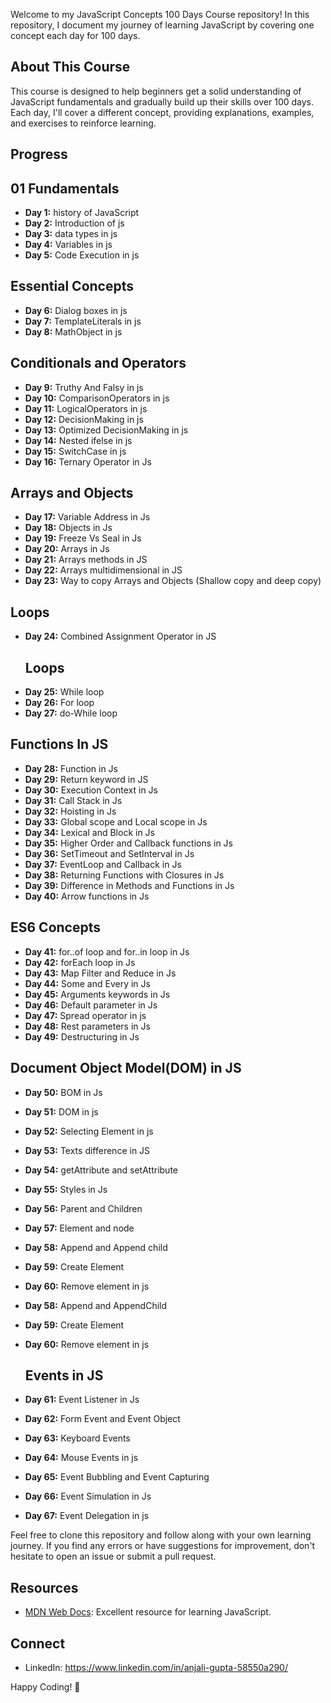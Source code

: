 
Welcome to my JavaScript Concepts 100 Days Course repository! In this repository, I document my journey of learning JavaScript by covering one concept each day for 100 days.

## About This Course
This course is designed to help beginners get a solid understanding of JavaScript fundamentals and gradually build up their skills over 100 days. Each day, I'll cover a different concept, providing explanations, examples, and exercises to reinforce learning.

## Progress
## 01 Fundamentals
- **Day 1:** history of JavaScript
- **Day 2:** Introduction of js
- **Day 3:** data types in js
- **Day 4:** Variables in js
- **Day 5:** Code Execution in js

## Essential Concepts
- **Day 6:** Dialog boxes in js
- **Day 7:** TemplateLiterals in js
- **Day 8:** MathObject in js  

## Conditionals and Operators
- **Day 9:** Truthy And Falsy in js  
- **Day 10:** ComparisonOperators in js   
- **Day 11:** LogicalOperators in js   
- **Day 12:** DecisionMaking in js   
- **Day 13:** Optimized DecisionMaking in js  
- **Day 14:** Nested ifelse in js  
- **Day 15:** SwitchCase in js
- **Day 16:** Ternary Operator in Js

## Arrays and Objects
- **Day 17:** Variable Address in Js
- **Day 18:** Objects in Js
- **Day 19:** Freeze Vs Seal in Js
- **Day 20:** Arrays in Js
- **Day 21:** Arrays methods in JS
- **Day 22:** Arrays multidimensional in JS
- **Day 23:** Way to copy Arrays and Objects (Shallow copy and deep copy) 

## Loops
- **Day 24:** Combined Assignment Operator in JS
  ## Loops 
- **Day 25:** While loop 
- **Day 26:** For loop
- **Day 27:** do-While loop




## Functions In JS
- **Day 28:** Function in Js
- **Day 29:** Return keyword in JS
- **Day 30:** Execution Context in Js
- **Day 31:** Call Stack in Js
- **Day 32:** Hoisting in Js
- **Day 33:** Global scope and Local scope in Js
- **Day 34:** Lexical and Block in Js
- **Day 35:** Higher Order and Callback functions in Js
- **Day 36:** SetTimeout and SetInterval in Js
- **Day 37:** EventLoop and Callback in Js
- **Day 38:** Returning Functions with Closures in Js
- **Day 39:** Difference in Methods and Functions in Js
- **Day 40:** Arrow functions in Js


## ES6 Concepts
- **Day 41:** for..of loop and for..in loop in Js
- **Day 42:** forEach loop in Js
- **Day 43:** Map Filter and Reduce in Js
- **Day 44:** Some and Every in Js
- **Day 45:** Arguments keywords in Js
- **Day 46:** Default parameter  in Js
- **Day 47:** Spread operator in js
- **Day 48:** Rest parameters in Js
- **Day 49:** Destructuring in Js



## Document Object Model(DOM) in JS
- **Day 50:** BOM in Js
- **Day 51:** DOM in js
- **Day 52:** Selecting Element in js
- **Day 53:** Texts difference in JS
- **Day 54:** getAttribute and setAttribute
- **Day 55:** Styles in Js
- **Day 56:** Parent and Children 
- **Day 57:** Element and node
- **Day 58:** Append and Append child
- **Day 59:** Create Element
- **Day 60:** Remove element in js 
- **Day 58:** Append and AppendChild
- **Day 59:** Create Element
- **Day 60:** Remove element in js 

  ## Events in JS
- **Day 61:** Event Listener in Js
- **Day 62:** Form Event and Event Object
- **Day 63:** Keyboard Events
- **Day 64:** Mouse Events in js
- **Day 65:** Event Bubbling and Event Capturing
- **Day 66:** Event Simulation in Js
- **Day 67:** Event Delegation in js
  



Feel free to clone this repository and follow along with your own learning journey. If you find any errors or have suggestions for improvement, don't hesitate to open an issue or submit a pull request.

## Resources
- [MDN Web Docs](https://developer.mozilla.org/en-US/docs/Web/JavaScript): Excellent resource for learning JavaScript.

## Connect
- LinkedIn: https://www.linkedin.com/in/anjali-gupta-58550a290/


Happy Coding! 🚀
